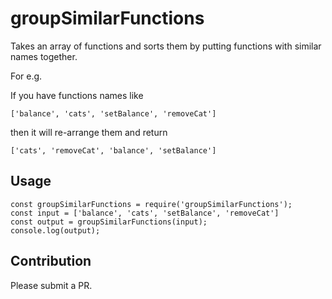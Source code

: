 # groupSimilarFunctions

Takes an array of functions and sorts them by putting functions with similar names together. 

For e.g.

If you have functions names like 
```
['balance', 'cats', 'setBalance', 'removeCat']
``` 
then it will re-arrange them and return 
```
['cats', 'removeCat', 'balance', 'setBalance']
```

## Usage

```
const groupSimilarFunctions = require('groupSimilarFunctions');
const input = ['balance', 'cats', 'setBalance', 'removeCat']
const output = groupSimilarFunctions(input);
console.log(output);
```

## Contribution

Please submit a PR.